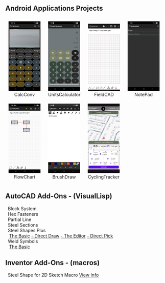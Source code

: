 ## **Android Applications Projects**

<p float="left">
  <figure style="display:inline-block; margin: 10px; text-align: center;">
    <a href="https://michelvilleneuve.github.io/CalcConv/">
      <img src="Images/CalcConv.jpg" width="100"/>
    </a>
    <figcaption>CalcConv</figcaption>
  </figure>

  <figure style="display:inline-block; margin: 10px; text-align: center;">
    <a href="https://michelvilleneuve.github.io/UnitsCalculator/">
      <img src="Images/UnitsCalculator.jpg" width="100"/>
    </a>
    <figcaption>UnitsCalculator</figcaption>
  </figure>

  <figure style="display:inline-block; margin: 10px; text-align: center;">
    <a href="https://michelvilleneuve.github.io/FieldCAD/">
      <img src="Images/FieldCAD.jpg" width="100"/>
    </a>
    <figcaption>FieldCAD</figcaption>
  </figure>

  <figure style="display:inline-block; margin: 10px; text-align: center;">
    <a href="https://michelvilleneuve.github.io/NotePad/">
      <img src="Images/NotePad.jpg" width="100"/>
    </a>
    <figcaption>NotePad</figcaption>
  </figure>

  <figure style="display:inline-block; margin: 10px; text-align: center;">
    <a href="https://michelvilleneuve.github.io/FlowChart/">
      <img src="Images/FlowChart.jpg" width="100"/>
    </a>
    <figcaption>FlowChart</figcaption>
  </figure>

  <figure style="display:inline-block; margin: 10px; text-align: center;">
    <a href="https://michelvilleneuve.github.io/BrushDraw/">
      <img src="Images/BrushDraw.png" width="100"/>
    </a>
    <figcaption>BrushDraw</figcaption>
  </figure>

  <figure style="display:inline-block; margin: 10px; text-align: center;">
    <a href="https://michelvilleneuve.github.io/CyclingTracker/">
      <img src="Images/CyclingTracker.png" width="100"/>
    </a>
    <figcaption>CyclingTracker</figcaption>
  </figure>
</p>




## **AutoCAD Add-Ons** - (VisualLisp)
&nbsp; Block System  
&nbsp; Hex Fasteners  
&nbsp; Partial Line  
&nbsp; Steel Sections  
&nbsp; Steel Shapes Plus  
&nbsp;&nbsp; [The Basic](https://addcom.github.io/Structural-Steel-Shape/) [- Direct Draw](https://addcom.github.io/Steel-Shape-Plus-Direct-Draw/) [- The Editor](https://addcom.github.io/Steel-Shape-Plus-Editor/) [- Direct Pick](https://addcom.github.io/Steel-Shape-Plus-Direct-Pick/)  
&nbsp; Weld Symbols  
&nbsp;&nbsp; [The Basic](https://addcom.github.io/WeldSymbols/)  

## **Inventor Add-Ons** - (macros)  
&nbsp; Steel Shape for 2D Sketch Macro [View Info](https://inventor-add-on.github.io/SteelShape-Macro/)  

